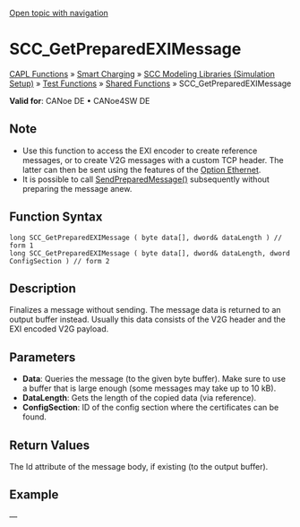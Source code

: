 [Open topic with navigation](../../../../../CANoeDEFamily.htm#Topics/CAPLFunctions/SmartCharging/Functions/CAPLfunctionSCCGetPreparedEXIMessage.md)

# SCC_GetPreparedEXIMessage

[CAPL Functions](../../CAPLfunctions.md) » [Smart Charging](../CAPLFunctionsSmartChargingOverview.md) » [SCC Modeling Libraries (Simulation Setup)](../CAPLFunctionsSmartChargingOverview.md#BMNodeayerDLL) » [Test Functions](../CAPLFunctionsSmartChargingOverview.md#TestFunctions) » [Shared Functions](../CAPLFunctionsSmartChargingOverview.md#TestFunctions) » SCC_GetPreparedEXIMessage

**Valid for**:  CANoe DE • CANoe4SW DE

## Note

- Use this function to access the EXI encoder to create reference messages, or to create V2G messages with a custom TCP header. The latter can then be sent using the features of the [Option Ethernet](../../IP/CAPLfunctionsIPOverview.md).
- It is possible to call [SendPreparedMessage()](CAPLfunctionSCCSendPreparedMessage.md) subsequently without preparing the message anew.

## Function Syntax

```plaintext
long SCC_GetPreparedEXIMessage ( byte data[], dword& dataLength ) // form 1
long SCC_GetPreparedEXIMessage ( byte data[], dword& dataLength, dword ConfigSection ) // form 2
```

## Description

Finalizes a message without sending. The message data is returned to an output buffer instead. Usually this data consists of the V2G header and the EXI encoded V2G payload.

## Parameters

- **Data**: Queries the message (to the given byte buffer). Make sure to use a buffer that is large enough (some messages may take up to 10 kB).
- **DataLength**: Gets the length of the copied data (via reference).
- **ConfigSection**: ID of the config section where the certificates can be found.

## Return Values

The Id attribute of the message body, if existing (to the output buffer).

## Example

—
